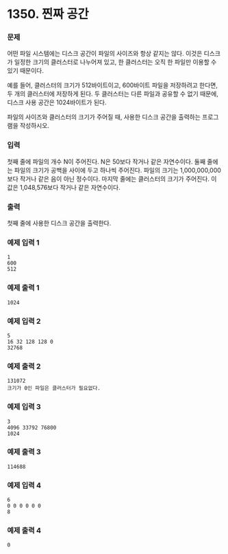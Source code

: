 # 1350. 찐짜 공간

### 문제
어떤 파일 시스템에는 디스크 공간이 파일의 사이즈와 항상 같지는 않다. 이것은 디스크가 일정한 크기의 클러스터로 나누어져 있고, 한 클러스터는 오직 한 파일만 이용할 수 있기 때문이다.

예를 들어, 클러스터의 크기가 512바이트이고, 600바이트 파일을 저장하려고 한다면, 두 개의 클러스터에 저장하게 된다. 두 클러스터는 다른 파일과 공유할 수 없기 때문에, 디스크 사용 공간은 1024바이트가 된다.

파일의 사이즈와 클러스터의 크기가 주어질 때, 사용한 디스크 공간을 출력하는 프로그램을 작성하시오.

### 입력
첫째 줄에 파일의 개수 N이 주어진다. N은 50보다 작거나 같은 자연수이다. 둘째 줄에는 파일의 크기가 공백을 사이에 두고 하나씩 주어진다. 파일의 크기는 1,000,000,000보다 작거나 같은 음이 아닌 정수이다. 마지막 줄에는 클러스터의 크기가 주어진다. 이 값은 1,048,576보다 작거나 같은 자연수이다.

### 출력
첫째 줄에 사용한 디스크 공간을 출력한다.

### 예제 입력 1
```
1
600
512
```
### 예제 출력 1 
```
1024
```
### 예제 입력 2 
```
5
16 32 128 128 0
32768
```
### 예제 출력 2 
```
131072
크기가 0인 파일은 클러스터가 필요없다.
```
### 예제 입력 3 
```
3
4096 33792 76800
1024
```
### 예제 출력 3 
```
114688
```
### 예제 입력 4 
```
6
0 0 0 0 0 0
8
```
### 예제 출력 4 
```
0
```
